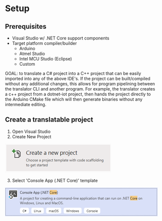 # Setup

## Prerequisites

- Visual Studio w/ .NET Core support components
- Target platform compiler/builder
	- Arduino
	- Atmel Studio
	- Intel MCU Studio (Eclipse)
	- Custom

GOAL: to translate a C# project into a C++ project that can be easily imported into any of the above IDE's. If the project can be built/compiled
without any additional changes, this allows for program pipelining between the translator CLI and another program. For example, the translator creates
a c++ project from a dotnet-iot project, then hands the project directly to the Arduino CMake file which will then generate binaries without any
intermediate editing.


## Create a translatable project

1. Open Visual Studio
2. Create New Project


![](graphics/create-new-project.png)


3. Select 'Console App (.NET Core)' template


![](graphics/dotnet-core-template.png)
